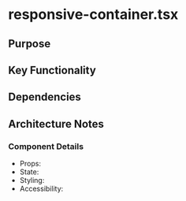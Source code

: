 # responsive-container.tsx

## Purpose

## Key Functionality

## Dependencies

## Architecture Notes

### Component Details
- Props: 
- State: 
- Styling: 
- Accessibility: 
